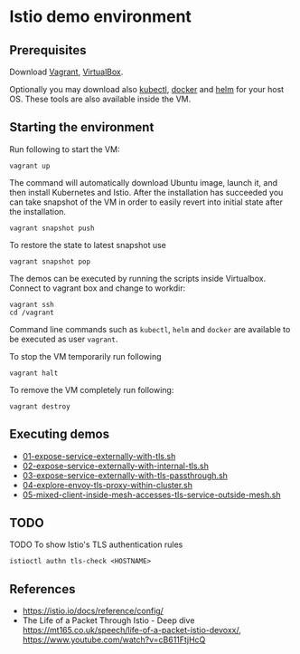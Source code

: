 
# Istio demo environment

## Prerequisites

Download [Vagrant](https://www.vagrantup.com/downloads.html),
[VirtualBox](https://www.virtualbox.org/wiki/Downloads).

Optionally you may download also
[kubectl](https://kubernetes.io/docs/tasks/tools/install-kubectl/),
[docker](https://www.docker.com/community-edition#/download) and
[helm](https://github.com/kubernetes/helm/releases) for your
host OS. These tools are also available inside the VM.


## Starting the environment

Run following to start the VM:

    vagrant up


The command will automatically download Ubuntu image, launch it, and
then install Kubernetes and Istio. After the installation has
succeeded you can take snapshot of the VM in order to easily revert
into initial state after the installation.

    vagrant snapshot push


To restore the state to latest snapshot use

    vagrant snapshot pop


The demos can be executed by running the scripts inside Virtualbox.
Connect to vagrant box and change to workdir:

    vagrant ssh
    cd /vagrant


Command line commands such as `kubectl`, `helm` and `docker` are
available to be executed as user `vagrant`.

To stop the VM temporarily run following

    vagrant halt


To remove the VM completely run following:

    vagrant destroy


## Executing demos

   * [01-expose-service-externally-with-tls.sh](01-expose-service-externally-with-tls.sh)
   * [02-expose-service-externally-with-internal-tls.sh](02-expose-service-externally-with-internal-tls.sh)
   * [03-expose-service-externally-with-tls-passthrough.sh](03-expose-service-externally-with-tls-passthrough.sh)
   * [04-explore-envoy-tls-proxy-within-cluster.sh](04-explore-envoy-tls-proxy-within-cluster.sh)
   * [05-mixed-client-inside-mesh-accesses-tls-service-outside-mesh.sh](05-mixed-client-inside-mesh-accesses-tls-service-outside-mesh.sh)


## TODO

TODO
To show Istio's TLS authentication rules

    istioctl authn tls-check <HOSTNAME>


## References

* https://istio.io/docs/reference/config/
* The Life of a Packet Through Istio - Deep dive https://mt165.co.uk/speech/life-of-a-packet-istio-devoxx/, https://www.youtube.com/watch?v=cB611FtjHcQ
